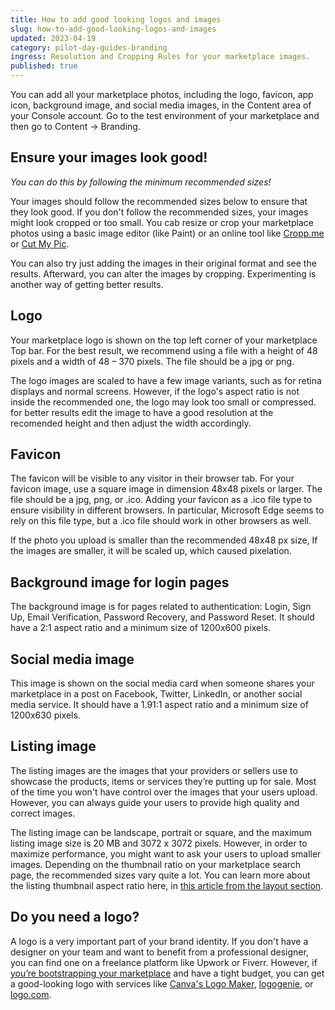 ```yaml
---
title: How to add good looking logos and images
slug: how-to-add-good-looking-logos-and-images
updated: 2023-04-19
category: pilot-day-guides-branding
ingress: Resolution and Cropping Rules for your marketplace images.
published: true
---
```


You can add all your marketplace photos, including the logo, favicon,
app icon, background image, and social media images, in the Content area
of your Console account. Go to the test environment of your marketplace
and then go to Content → Branding.

## Ensure your images look good!

_You can do this by following the minimum recommended sizes!_

Your images should follow the recommended sizes below to ensure that
they look good. If you don't follow the recommended sizes, your images
might look cropped or too small. You cab resize or crop your marketplace
photos using a basic image editor (like Paint) or an online tool like
[Cropp.me](http://cropp.me/) or [Cut My Pic](http://www.cutmypic.com/).

You can also try just adding the images in their original format and see
the results. Afterward, you can alter the images by cropping.
Experimenting is another way of getting better results.

## Logo

Your marketplace logo is shown on the top left corner of your
marketplace Top bar. For the best result, we recommend using a file with
a height of 48 pixels and a width of 48 – 370 pixels. The file should be
a jpg or png.

The logo images are scaled to have a few image variants, such as for
retina displays and normal screens. However, if the logo's aspect ratio
is not inside the recommended one, the logo may look too small or
compressed. for better results edit the image to have a good resolution
at the recomended height and then adjust the width accordingly.

## Favicon

The favicon will be visible to any visitor in their browser tab. For
your favicon image, use a square image in dimension 48x48 pixels or
larger. The file should be a jpg, png, or .ico. Adding your favicon as a
.ico file type to ensure visibility in different browsers. In
particular, Microsoft Edge seems to rely on this file type, but a .ico
file should work in other browsers as well.

If the photo you upload is smaller than the recommended 48x48 px size,
If the images are smaller, it will be scaled up, which caused
pixelation.

## Background image for login pages

The background image is for pages related to authentication: Login, Sign
Up, Email Verification, Password Recovery, and Password Reset. It should
have a 2:1 aspect ratio and a minimum size of 1200x600 pixels.

## Social media image

This image is shown on the social media card when someone shares your
marketplace in a post on Facebook, Twitter, LinkedIn, or another social
media service. It should have a 1.91:1 aspect ratio and a minimum size
of 1200x630 pixels.

## Listing image

The listing images are the images that your providers or sellers use to
showcase the products, items or services they’re putting up for sale.
Most of the time you won't have control over the images that your users
upload. However, you can always guide your users to provide high quality
and correct images.

The listing image can be landscape, portrait or square, and the maximum
listing image size is 20 MB and 3072 x 3072 pixels. However, in order to
maximize performance, you might want to ask your users to upload smaller
images. Depending on the thumbnail ratio on your marketplace search
page, the recommended sizes vary quite a lot. You can learn more about
the listing thumbnail aspect ratio here, in
[this article from the layout section](https://www.sharetribe.com/docs/operator-guides/listing-thumbnail-aspect-ratio/).

## Do you need a logo?

A logo is a very important part of your brand identity. If you don't
have a designer on your team and want to benefit from a professional
designer, you can find one on a freelance platform like Upwork or
Fiverr. However, if
[you’re bootstrapping your marketplace](https://www.sharetribe.com/academy/marketplace-funding/bootstrapping/)
and have a tight budget, you can get a good-looking logo with services
like [Canva's Logo Maker](https://www.canva.com/logos/),
[logogenie](https://www.logogenie.net/), or
[logo.com](https://logo.com/).
